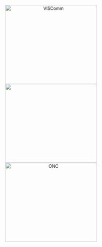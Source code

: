   <center><img src="../VisComLogo.jpg" alt="VISComm" width="296" height="255"></center>
  <center><img src="images/0-logo.png" alt="" width="296" height="255"></center>
  <a href="http://www.oncboces.org/NorthernCatskills.cfm?subpage=6967" target="_blank">
  <center> <img src="../0-logo.png" alt="ONC" width="296" height="255" href="http://www.oncboces.org/NorthernCatskills.cfm?subpage=6967"></center
